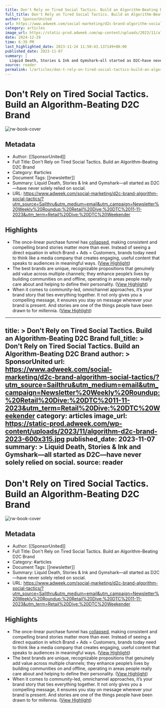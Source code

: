 ```yaml
---
title: Don't Rely on Tired Social Tactics. Build an Algorithm-Beating D2C Brand
full_title: Don't Rely on Tired Social Tactics. Build an Algorithm-Beating D2C Brand
author: SponsorUnited
url: https://www.adweek.com/social-marketing/d2c-brand-algorithm-social-tactics/?utm_source=Sailthru&utm_medium=email&utm_campaign=Newsletter%20Weekly%20Roundup:%20Retail%20Dive:%20DTC%2011-11-2023&utm_term=Retail%20Dive:%20DTC%20Weekender
category: articles
image_url: https://static-prod.adweek.com/wp-content/uploads/2023/11/algorithm-d2c-brand-2023-600x315.jpg
date: 2024-12-29
time: 6:39 PM
last_highlighted_date: 2023-11-24 11:50:43.137149+00:00
published_date: 2023-11-07
summary: |
  Liquid Death, Stories & Ink and Gymshark—all started as D2C—have never solely relied on social.
source: reader
permalink: l/articles/don-t-rely-on-tired-social-tactics-build-an-algorithm-beating-d-2-c-brand
---
```

# Don't Rely on Tired Social Tactics. Build an Algorithm-Beating D2C Brand

![rw-book-cover](https://static-prod.adweek.com/wp-content/uploads/2023/11/algorithm-d2c-brand-2023-600x315.jpg)

## Metadata
- Author: [[SponsorUnited]]
- Full Title: Don't Rely on Tired Social Tactics. Build an Algorithm-Beating D2C Brand
- Category: #articles
- Document Tags: [[newsletter]] 
- Summary: Liquid Death, Stories & Ink and Gymshark—all started as D2C—have never solely relied on social.
- URL: https://www.adweek.com/social-marketing/d2c-brand-algorithm-social-tactics/?utm_source=Sailthru&utm_medium=email&utm_campaign=Newsletter%20Weekly%20Roundup:%20Retail%20Dive:%20DTC%2011-11-2023&utm_term=Retail%20Dive:%20DTC%20Weekender

## Highlights
- The once-linear purchase funnel has [collapsed](https://www.adweek.com/performance-marketing/your-organization-needs-an-updated-revenue-model/), making consistent and compelling brand stories matter more than ever. Instead of seeing a direct equation in which Brand + Ads = Customers, brands today need to think like a media company that creates engaging, useful content that speaks to audiences in meaningful ways. ([View Highlight](https://read.readwise.io/read/01hg0jnja06ejbdj65qetv6gxx))
- The best brands are unique, recognizable propositions that genuinely add value across multiple channels; they enhance people’s lives by building communities on and offline, operating in areas people really care about and helping to define their personality. ([View Highlight](https://read.readwise.io/read/01hg0jjt3ren3b82grpqf1zmxz))
- When it comes to community-led, omnichannel approaches, it’s your brand story that ties everything together. It not only gives you a compelling message, it ensures you stay on message wherever your brand is present. And stories are one of the things people have been drawn to for millennia.
  [](https://adweek.com/brand-marketing/steve-os-latest-gnarly-stunt-a-water-tattoo-for-liquid-death/) ([View Highlight](https://read.readwise.io/read/01hg0jny5yajg8vd8bcvf7hh0a))


---
title: >
  Don't Rely on Tired Social Tactics. Build an Algorithm-Beating D2C Brand
full_title: >
  Don't Rely on Tired Social Tactics. Build an Algorithm-Beating D2C Brand
author: >
  SponsorUnited
url: https://www.adweek.com/social-marketing/d2c-brand-algorithm-social-tactics/?utm_source=Sailthru&utm_medium=email&utm_campaign=Newsletter%20Weekly%20Roundup:%20Retail%20Dive:%20DTC%2011-11-2023&utm_term=Retail%20Dive:%20DTC%20Weekender
category: articles
image_url: https://static-prod.adweek.com/wp-content/uploads/2023/11/algorithm-d2c-brand-2023-600x315.jpg
published_date: 2023-11-07
summary: >
  Liquid Death, Stories & Ink and Gymshark—all started as D2C—have never solely relied on social.
source: reader
---
# Don't Rely on Tired Social Tactics. Build an Algorithm-Beating D2C Brand

![rw-book-cover](https://static-prod.adweek.com/wp-content/uploads/2023/11/algorithm-d2c-brand-2023-600x315.jpg)

## Metadata
- Author: [[SponsorUnited]]
- Full Title: Don't Rely on Tired Social Tactics. Build an Algorithm-Beating D2C Brand
- Category: #articles
- Document Tags: [[newsletter]] 
- Summary: Liquid Death, Stories & Ink and Gymshark—all started as D2C—have never solely relied on social.
- URL: https://www.adweek.com/social-marketing/d2c-brand-algorithm-social-tactics/?utm_source=Sailthru&utm_medium=email&utm_campaign=Newsletter%20Weekly%20Roundup:%20Retail%20Dive:%20DTC%2011-11-2023&utm_term=Retail%20Dive:%20DTC%20Weekender

## Highlights
- The once-linear purchase funnel has [collapsed](https://www.adweek.com/performance-marketing/your-organization-needs-an-updated-revenue-model/), making consistent and compelling brand stories matter more than ever. Instead of seeing a direct equation in which Brand + Ads = Customers, brands today need to think like a media company that creates engaging, useful content that speaks to audiences in meaningful ways. ([View Highlight](https://read.readwise.io/read/01hg0jnja06ejbdj65qetv6gxx))
- The best brands are unique, recognizable propositions that genuinely add value across multiple channels; they enhance people’s lives by building communities on and offline, operating in areas people really care about and helping to define their personality. ([View Highlight](https://read.readwise.io/read/01hg0jjt3ren3b82grpqf1zmxz))
- When it comes to community-led, omnichannel approaches, it’s your brand story that ties everything together. It not only gives you a compelling message, it ensures you stay on message wherever your brand is present. And stories are one of the things people have been drawn to for millennia.
  [](https://adweek.com/brand-marketing/steve-os-latest-gnarly-stunt-a-water-tattoo-for-liquid-death/) ([View Highlight](https://read.readwise.io/read/01hg0jny5yajg8vd8bcvf7hh0a))


